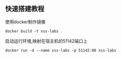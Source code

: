 ## 快速搭建教程
使用docker制作镜像

```shell
docker build -t xss-labs .
```

启动运行环境,映射在宿主机的51142端口上

```shell
docker run -d --name xss-labs -p 51142:80 xss-labs
```